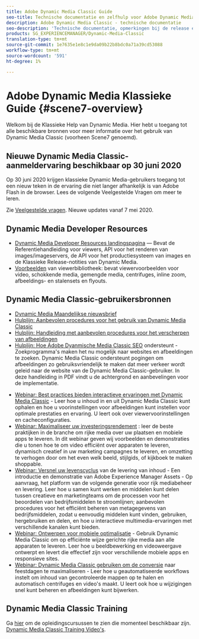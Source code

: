 ```yaml
---
title: Adobe Dynamic Media Classic Guide
seo-title: Technische documentatie en zelfhulp voor Adobe Dynamic Media Classic
description: Adobe Dynamic Media Classic - technische documentatie
seo-description: 'Technische documentatie, opmerkingen bij de release en zelfhulpmaterialen voor Adobe Dynamic Media Classic, voorheen Scene 7 '
products: SG_EXPERIENCEMANAGER/Dynamic-Media-Classic
translation-type: tm+mt
source-git-commit: 1e7635e1e8c1e9da09b22b8bdc0a71a39cd53088
workflow-type: tm+mt
source-wordcount: '591'
ht-degree: 1%

---
```



# Adobe Dynamic Media Klassieke Guide {#scene7-overview}

Welkom bij de Klassieke Help van Dynamic Media. Hier hebt u toegang tot alle beschikbare bronnen voor meer informatie over het gebruik van Dynamic Media Classic (voorheen Scene7 genoemd).

## Nieuwe Dynamic Media Classic-aanmeldervaring beschikbaar op 30 juni 2020

Op 30 juni 2020 krijgen klassieke Dynamic Media-gebruikers toegang tot een nieuw teken in de ervaring die niet langer afhankelijk is van Adobe Flash in de browser. Lees de volgende Veelgestelde Vragen om meer te leren.

Zie [Veelgestelde vragen](new-ui-2020.md). Nieuwe updates vanaf 7 mei 2020.

## Dynamic Media Developer Resources

* [Dynamic Media Developer Resources landingspagina](https://experienceleague.adobe.com/docs/dynamic-media-developer-resources/landing/home.html)  — Bevat de Referentiehandleiding voor viewers, API voor het renderen van images/imageservers, de API voor het productiesysteem van images en de Klassieke Release-notities van Dynamic Media.
* [Voorbeelden](https://landing.adobe.com/en/na/dynamic-media/ctir-2755/live-demos.html)  van viewerbibliotheek: bevat viewervoorbeelden voor video, schokkende media, gemengde media, centrifuges, inline zoom, afbeeldings- en stalensets en flyouts.

## Dynamic Media Classic-gebruikersbronnen

* [Dynamic Media Maandelijkse nieuwsbrief](dynamic-media-newsletter.md)
* [Hulplijn: Aanbevolen procedures voor het gebruik van Dynamic Media Classic](https://www.adobe.com/content/dam/www/us/en/marketing/experience-manager-assets/dynamic-media/adobe-dynamic-media-classic-best-practices-guide.pdf)
* [Hulplijn: Handleiding met aanbevolen procedures voor het verscherpen van afbeeldingen](/help/assets/s7_sharpening_images.pdf)
* [Hulplijn: Hoe Adobe Dyanmische Media Classic SEO](/help/assets/s7_seo.pdf)  ondersteunt - Zoekprogramma&#39;s maken het nu mogelijk naar websites en afbeeldingen te zoeken. Dynamic Media Classic ondersteunt pogingen om afbeeldingen zo gebruiksvriendelijk te maken dat meer verkeer wordt geleid naar de website van de Dynamic Media Classic-gebruiker. In deze handleiding in PDF vindt u de achtergrond en aanbevelingen voor de implementatie.
<!-- * [Webinar: Best Practices for Responsive Design](http://offers.adobe.com/en/na/marketing/landings/_40458_responsive_design_live_on_demand_webinar.html) - Learn practical tips on how to improve your mobile strategy. See real-world examples of responsive design in action. Create one master asset that works across multiple devices and increase mobile performance by dynamically changing the resolution of images or the orientation of images for portrait or landscape displays. Learn how to also dynamically crop, scale, or resize images. -->
* [Webinar: Best practices bieden interactieve ervaringen met Dynamic Media Classic](http://seminars.adobeconnect.com/p7wb8ej3u6d/)  - Leer hoe u inhoud in en uit Dynamic Media Classic kunt ophalen en hoe u voorinstellingen voor afbeeldingen kunt instellen voor optimale prestaties en ervaring. U leert ook over viewervoorinstellingen en cacheconfiguraties.
* [Webinar: Maximaliseer uw investeringsrendement](https://adobecustomersuccess.adobeconnect.com/p5ar3hfrrec/?launcher=false&amp;fcsContent=true&amp;pbMode=normal&amp;proto=true) : leer de beste praktijken in de branche om rijke media over uw plaatsen en mobiele apps te leveren. In dit webinar geven wij voorbeelden en demonstraties die u tonen hoe te om video efficiënt over apparaten te leveren, dynamisch creatief in uw marketing campagnes te leveren, en omzetting te verhogen door om het even welk beeld, stijlgids, of kijkboek te maken shoppable.
* [Webinar: Versnel uw levenscyclus](https://adobecustomersuccess.adobeconnect.com/p88ducm9pqv/)  van de levering van inhoud - Een introductie en demonstratie van Adobe Experience Manager Assets - Op aanvraag, het platform van de volgende generatie voor rijk mediabeheer en levering. Leer hoe u samen kunt werken en middelen kunt delen tussen creatieve en marketingteams om de processen voor het beoordelen van bedrijfsmiddelen te stroomlijnen; aanbevolen procedures voor het efficiënt beheren van metagegevens van bedrijfsmiddelen, zodat u eenvoudig middelen kunt vinden, gebruiken, hergebruiken en delen, en hoe u interactieve multimedia-ervaringen met verschillende kanalen kunt bieden.
* [Webinar: Ontwerpen voor mobiele optimalisatie](https://adobecustomersuccess.adobeconnect.com/p6oqd3wydif/?launcher=false&amp;fcsContent=true&amp;pbMode=normal&amp;proto=true)  - Gebruik Dynamic Media Classic om op efficiënte wijze gerichte rijke media aan alle apparaten te leveren. Leer hoe u beeldbewerking en videoweergave ontwerpt en levert die effectief zijn voor verschillende mobiele apps en responsieve sites.
* [Webinar: Dynamic Media Classic gebruiken om de conversie](https://adobecustomersuccess.adobeconnect.com/p32n1yr85c9/?proto=true)  naar feestdagen te maximaliseren - Leer hoe u geautomatiseerde workflows instelt om inhoud van gecontroleerde mappen op te halen en automatisch centrifuges en video&#39;s maakt. U leert ook hoe u wijzigingen snel kunt beheren en afbeeldingen kunt bijwerken.

## Dynamic Media Classic Training

Ga [hier](https://learning.adobe.com/catalog.html#product=adobe-scene7) om de opleidingscursussen te zien die momenteel beschikbaar zijn.
[Dynamic Media Classic Training Video&#39;s](/help/training-videos.md).
